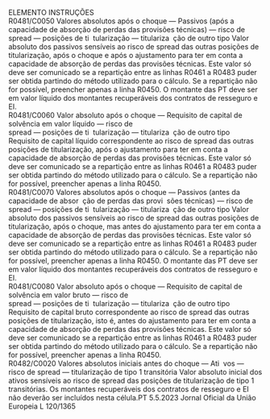  
ELEMENTO  INSTRUÇÕES  
R0481/C0050  Valores absolutos após o 
choque — Passivos (após 
a capacidade de absorção 
de perdas das provisões 
técnicas) — risco de  
spread  — posições de ti ­
tularização — titulariza ­
ção de outro tipo  Valor absoluto dos passivos sensíveis ao risco de  spread  das outras posições de 
titularização, após o choque e após o ajustamento para ter em conta a capacidade 
de absorção de perdas das provisões técnicas. 
Este valor só deve ser comunicado se a repartição entre as linhas R0461 a R0483 
puder ser obtida partindo do método utilizado para o cálculo. Se a repartição não 
for possível, preencher apenas a linha R0450. 
O montante das PT deve ser em valor líquido dos montantes recuperáveis dos 
contratos de resseguro e EI.  
R0481/C0060  Valor absoluto após o 
choque — Requisito de 
capital de solvência em 
valor líquido — risco de  
spread  — posições de ti ­
tularização — titulariza ­
ção de outro tipo  Requisito de capital líquido correspondente ao risco de  spread  das outras posições 
de titularização, após o ajustamento para ter em conta a capacidade de absorção 
de perdas das provisões técnicas. 
Este valor só deve ser comunicado se a repartição entre as linhas R0461 a R0483 
puder ser obtida partindo do método utilizado para o cálculo. Se a repartição não 
for possível, preencher apenas a linha R0450.  
R0481/C0070  Valores absolutos após o 
choque — Passivos (antes 
da capacidade de absor ­
ção de perdas das provi ­
sões técnicas) — risco de  
spread  — posições de ti ­
tularização — titulariza ­
ção de outro tipo  Valor absoluto dos passivos sensíveis ao risco de  spread  das outras posições de 
titularização, após o choque, mas antes do ajustamento para ter em conta a 
capacidade de absorção de perdas das provisões técnicas. 
Este valor só deve ser comunicado se a repartição entre as linhas R0461 a R0483 
puder ser obtida partindo do método utilizado para o cálculo. Se a repartição não 
for possível, preencher apenas a linha R0450. 
O montante das PT deve ser em valor líquido dos montantes recuperáveis dos 
contratos de resseguro e EI.  
R0481/C0080  Valor absoluto após o 
choque — Requisito de 
capital de solvência em 
valor bruto — risco de  
spread  — posições de ti ­
tularização — titulariza ­
ção de outro tipo  Requisito de capital bruto correspondente ao risco de  spread  das outras posições 
de titularização, isto é, antes do ajustamento para ter em conta a capacidade de 
absorção de perdas das provisões técnicas. 
Este valor só deve ser comunicado se a repartição entre as linhas R0461 a R0483 
puder ser obtida partindo do método utilizado para o cálculo. Se a repartição não 
for possível, preencher apenas a linha R0450.  
R0482/C0020  Valores absolutos iniciais 
antes do choque — Ati ­
vos — risco de  spread  — 
titularização de tipo 1 
transitória  Valor absoluto inicial dos ativos sensíveis ao risco de  spread  das posições de 
titularização de tipo 1 transitórias. 
Os montantes recuperáveis dos contratos de resseguro e EI não deverão ser 
incluídos nesta célula.PT  5.5.2023 Jornal Oficial da União Europeia L 120/1365